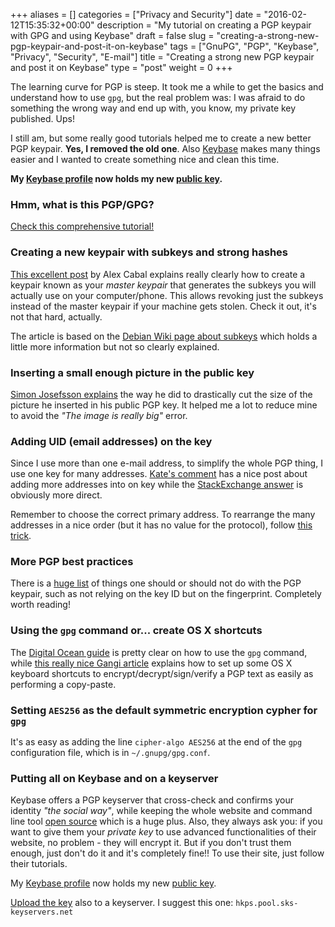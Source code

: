 +++
aliases      = []
categories   = ["Privacy and Security"]
date         = "2016-02-12T15:35:32+00:00"
description  = "My tutorial on creating a PGP keypair with GPG and using Keybase"
draft        = false
slug         = "creating-a-strong-new-pgp-keypair-and-post-it-on-keybase"
tags         = ["GnuPG", "PGP", "Keybase", "Privacy", "Security", "E-mail"]
title        = "Creating a strong new PGP keypair and post it on Keybase"
type         = "post"
weight       = 0
+++


The learning curve for PGP is steep. It took me a while to get the basics and understand how to use `gpg`, but the real problem was: I was afraid to do something the wrong way and end up with, you know, my private key published. Ups!

I still am, but some really good tutorials helped me to create a new better PGP keypair. **Yes, I removed the old one**. Also [Keybase](https://keybase.io) makes many things easier and I wanted to create something nice and clean this time.

**My [Keybase profile](https://keybase.io/TheMatjaz) now holds my new [public key](https://keybase.io/TheMatjaz/key.asc).**



### Hmm, what is this PGP/GPG?



[Check this comprehensive tutorial!](https://futureboy.us/pgp.html)



### Creating a new keypair with subkeys and strong hashes



[This excellent post](https://alexcabal.com/creating-the-perfect-gpg-keypair/) by Alex Cabal explains really clearly how to create a keypair known as your _master keypair_ that generates the subkeys you will actually use on your computer/phone. This allows revoking just the subkeys instead of the master keypair if your machine gets stolen. Check it out, it's not that hard, actually.

The article is based on the [Debian Wiki page about subkeys](https://wiki.debian.org/Subkeys?action=show&redirect=subkeys) which holds a little more information but not so clearly explained.



### Inserting a small enough picture in the public key



[Simon Josefsson explains](https://blog.josefsson.org/2014/06/19/creating-a-small-jpeg-photo-for-your-openpgp-key/) the way he did to drastically cut the size of the picture he inserted in his public PGP key. It helped me a lot to reduce mine to avoid the _"The image is really big"_ error.



### Adding UID (email addresses) on the key



Since I use more than one e-mail address, to simplify the whole PGP thing, I use one key for many addresses. [Kate's comment](https://www.katescomment.com/how-to-add-additional-email-addresses-to-your-gpg-identity/) has a nice post about adding more addresses into on key while the [StackExchange answer](http://superuser.com/questions/293184/one-gnupg-pgp-key-pair-two-emails) is obviously more direct.

Remember to choose the correct primary address. To rearrange the many addresses in a nice order (but it has no value for the protocol), follow [this trick](http://unix.stackexchange.com/questions/153309/rearrange-uids-in-gpg).



### More PGP best practices



There is a [huge list](https://help.riseup.net/en/security/message-security/openpgp/best-practices) of things one should or should not do with the PGP keypair, such as not relying on the key ID but on the fingerprint. Completely worth reading!



### Using the `gpg` command or... create OS X shortcuts



The [Digital Ocean guide](https://www.digitalocean.com/community/tutorials/how-to-use-gpg-to-encrypt-and-sign-messages-on-an-ubuntu-12-04-vps) is pretty clear on how to use the `gpg` command, while [this really nice Gangi article](http://notes.jerzygangi.com/the-best-pgp-tutorial-for-mac-os-x-ever/) explains how to set up some OS X keyboard shortcuts to encrypt/decrypt/sign/verify a PGP text as easily as performing a copy-paste.



### Setting `AES256` as the default symmetric encryption cypher for `gpg`



It's as easy as adding the line `cipher-algo AES256` at the end of the `gpg` configuration file, which is in `~/.gnupg/gpg.conf`.



### Putting all on Keybase and on a keyserver



Keybase offers a PGP keyserver that cross-check and confirms your identity _"the social way"_, while keeping the whole website and command line tool [open source](https://github.com/keybase) which is a huge plus. Also, they always ask you: if you want to give them your _private key_ to use advanced functionalities of their website, no problem - they will encrypt it. But if you don't trust them enough, just don't do it and it's completely fine!! To use their site, just follow their tutorials.

My [Keybase profile](https://keybase.io/TheMatjaz) now holds my new [public key](https://keybase.io/TheMatjaz/key.asc).

[Upload the key](https://futureboy.us/pgp.html#UploadingViaGPG) also to a keyserver. I suggest this one: `hkps.pool.sks-keyservers.net`
